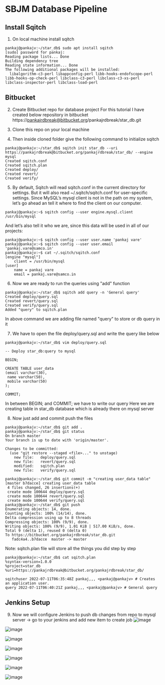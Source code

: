 # SBJM Database Pipeline

## Install Sqitch 
1. On local machine install sqitch
```console
pankaj@pankajv:~/star_db$ sudo apt install sqitch
[sudo] password for pankaj: 
Reading package lists... Done
Building dependency tree       
Reading state information... Done
The following additional packages will be installed:
  libalgorithm-c3-perl libappconfig-perl libb-hooks-endofscope-perl libb-hooks-op-check-perl libclass-c3-perl libclass-c3-xs-perl libclass-inspector-perl libclass-load-perl
```
## Bitbucket
2. Create Bitbucket repo for database project
For this tutorial I have created below repository in bitbucket
https://pankajrdbreak@bitbucket.org/pankajrdbreak/star_db.git

3. Clone this repo on your local machine
4. Then inside cloned folder give the following command to initialize sqitch 
```console
pankaj@pankajv:~/star_db$ sqitch init star_db --uri https://pankajrdbreak@bitbucket.org/pankajrdbreak/star_db/ --engine mysql
Created sqitch.conf
Created sqitch.plan
Created deploy/
Created revert/
Created verify/
```
5. By default, Sqitch will read sqitch.conf in the current directory for settings. But it will also read ~/.sqitch/sqitch.conf for user-specific settings. Since MySQL’s mysql client is not in the path on my system, let’s go ahead an tell it where to find the client on our computer.
```console
pankaj@pankajv:~$ sqitch config --user engine.mysql.client /usr/bin/mysql
```
And let’s also tell it who we are, since this data will be used in all of our projects:
```console
pankaj@pankajv:~$ sqitch config --user user.name 'pankaj vare'
pankaj@pankajv:~$ sqitch config --user user.email 'pankaj.vare@samco.in'
pankaj@pankajv:~$ cat ~/.sqitch/sqitch.conf
[engine "mysql"]
	client = /usr/bin/mysql
[user]
	name = pankaj vare
	email = pankaj.vare@samco.in
```
6. Now we are ready to run the queries using "add" function
```console
pankaj@pankajv:~/star_db$ sqitch add query -n 'General query'
Created deploy/query.sql
Created revert/query.sql
Created verify/query.sql
Added "query" to sqitch.plan
```
In above command we are adding file named "query" to store or db query in it

7. We have to open the file deploy/query.sql and write the query like below
```console
pankaj@pankajv:~/star_db$ vim deploy/query.sql
```
```console
-- Deploy star_db:query to mysql

BEGIN;

CREATE TABLE user_data  
(email varchar(30),    
 name varchar(50),    
 mobile varchar(50)  
);

COMMIT;
```
In between BEGIN; and COMMIT; we have to write our query
Here we are creating table in star_db database which is already there on mysql server

8. Now just add and commit push the files
```console
pankaj@pankajv:~/star_db$ git add .
pankaj@pankajv:~/star_db$ git status 
On branch master
Your branch is up to date with 'origin/master'.

Changes to be committed:
  (use "git restore --staged <file>..." to unstage)
	new file:   deploy/query.sql
	new file:   revert/query.sql
	modified:   sqitch.plan
	new file:   verify/query.sql

pankaj@pankajv:~/star_db$ git commit -m "creating user_data table"
[master b7dacce] creating user_data table
 4 files changed, 26 insertions(+)
 create mode 100644 deploy/query.sql
 create mode 100644 revert/query.sql
 create mode 100644 verify/query.sql
pankaj@pankajv:~/star_db$ git push
Enumerating objects: 14, done.
Counting objects: 100% (14/14), done.
Delta compression using up to 8 threads
Compressing objects: 100% (9/9), done.
Writing objects: 100% (9/9), 1.01 KiB | 517.00 KiB/s, done.
Total 9 (delta 1), reused 0 (delta 0)
To https://bitbucket.org/pankajrdbreak/star_db.git
   fadc4a4..b7dacce  master -> master
   ```
Note: sqitch.plan file will store all the things you did step by step
```console
pankaj@pankajv:~/star_db$ cat sqitch.plan
%syntax-version=1.0.0
%project=star_db
%uri=https://pankajrdbreak@bitbucket.org/pankajrdbreak/star_db/

sqitchuser 2022-07-11T06:35:48Z pankaj,,, <pankaj@pankajv> # Creates an application user.
query 2022-07-11T06:40:21Z pankaj,,, <pankaj@pankajv> # General query
```
## Jenkins Setup
9. Now we will configure Jenkins to push db changes from repo to mysql server
-> go to your jenkins and add new item to create job
![image](https://user-images.githubusercontent.com/76647860/178212831-7db1e2a7-0c23-45e2-b400-a24d7c443c7b.png)

![image](https://user-images.githubusercontent.com/76647860/178213122-e8d5aeff-cd63-4371-a1ef-c7387f517da8.png)

![image](https://user-images.githubusercontent.com/76647860/178465108-b7f21cb3-62ec-4ce2-84e2-52d8be8e0df4.png)

![image](https://user-images.githubusercontent.com/76647860/178465185-2b20ef1b-b3b1-43c0-ab6c-ef1c34a057b7.png)

![image](https://user-images.githubusercontent.com/76647860/178465264-2a667045-bf94-4dcd-a55c-4bd158e88eb1.png)

![image](https://user-images.githubusercontent.com/76647860/178465356-d2a7fa03-5d8f-407a-9c4e-1a1465f6adb0.png)

![image](https://user-images.githubusercontent.com/76647860/178465507-41fbf6f4-8ce1-435e-81ec-58b230a06dda.png)


